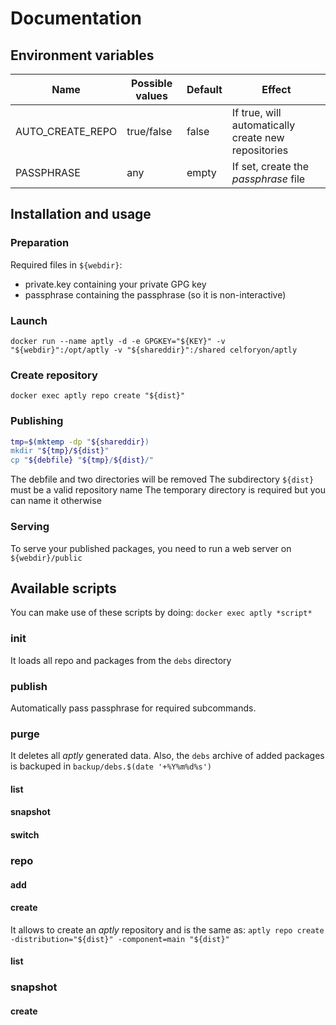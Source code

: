 # Documentation
## Environment variables
| Name             | Possible values | Default | Effect                                              |
| ---------------- | --------------- | ------- | --------------------------------------------------- |
| AUTO_CREATE_REPO | true/false      | false   | If true, will automatically create new repositories |
| PASSPHRASE       | any             | empty   | If set, create the *passphrase* file                |

## Installation and usage
### Preparation
Required files in `${webdir}`:
* private.key containing your private GPG key
* passphrase containing the passphrase (so it is non-interactive)

### Launch
`docker run --name aptly -d -e GPGKEY="${KEY}" -v "${webdir}":/opt/aptly -v "${shareddir}":/shared celforyon/aptly`

### Create repository
`docker exec aptly repo create "${dist}"`

### Publishing
```bash
tmp=$(mktemp -dp "${shareddir})
mkdir "${tmp}/${dist}"
cp "${debfile} "${tmp}/${dist}/"
```

The debfile and two directories will be removed
The subdirectory `${dist}` must be a valid repository name
The temporary directory is required but you can name it otherwise

### Serving
To serve your published packages, you need to run a web server on `${webdir}/public`

## Available scripts
You can make use of these scripts by doing:
`docker exec aptly *script*`

### init
It loads all repo and packages from the `debs` directory

### publish
Automatically pass passphrase for required subcommands.

### purge
It deletes all *aptly* generated data.
Also, the `debs` archive of added packages is backuped in `backup/debs.$(date '+%Y%m%d%s')`

#### list
#### snapshot
#### switch

### repo
#### add
#### create
It allows to create an *aptly* repository and is the same as:
`aptly repo create -distribution="${dist}" -component=main "${dist}"`
#### list

### snapshot
#### create
